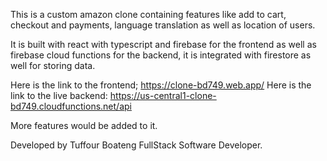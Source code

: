 This is a custom amazon clone containing features like add to cart, checkout and payments, language translation as well as location of users.

It is built with react with typescript and firebase for the frontend as well as firebase cloud functions for the backend, it is integrated with firestore as well for storing data.

Here is the link to the frontend; https://clone-bd749.web.app/
Here is the link to the live backend: https://us-central1-clone-bd749.cloudfunctions.net/api


More features would be added to it.

Developed by Tuffour Boateng FullStack Software Developer.